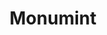 ---
pid: rs82
title: Monumint
location_transcription: Near the US. Mint
coordinates: "[-75.146901662148, 39.953279409951]"
zipcode: '19146'
gen_neighborhood: South Philadelphia
neighborhood: Graduate Hospital,Naval Square,Southwest Center City
outside_phl: 
age: '14'
age_range: 13-19
instagram: 
image_file_name: rs_82.jpg
proposal_transcription: |-
  -mint plants
  -coins everywhere
  -maybe some presidents
topic: Business
topic_summary: 0, 0
type: Other No Form
keywords_other: 
credit: 
image_labels: 
twitter: 
facebook: 
permalink: "/monuments/rs82/"
layout: item-page
---